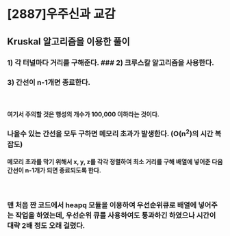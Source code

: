 
# [2887]우주신과 교감  
  
## Kruskal 알고리즘을 이용한 풀이
  
### 1) 각 터널마다 거리를 구해준다. ### 2) 크루스칼 알고리즘을 사용한다.  
### 3) 간선이 n-1개면 종료한다.  
  
<br>  
  
#### 여기서 주의할 것은 행성의 개수가 100,000 이하라는 것이다.  
### 나올수 있는 간선을 모두 구하면 메모리 초과가 발생한다.  (O(n<sup>2</sup>)의 시간 복잡도)
#### 메모리 초과를 막기 위해서 x, y, z를 각각 정렬하여 최소 거리를 구해 배열에 넣어준 다음 간선이 n-1개가 되면 종료되도록 한다.  
  
<br>  
  
### 맨 처음 짠 코드에서 heapq 모듈을 이용하여 우선순위큐로 배열에 넣어주는 작업을 하였는데, 우선순위 큐를 사용하여도 통과하긴 하였으나 시간이 대략 2배 정도 오래 걸렸다.